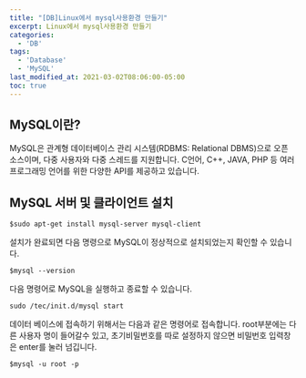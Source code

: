 ```yaml
---
title: "[DB]Linux에서 mysql사용환경 만들기"
excerpt: Linux에서 mysql사용환경 만들기
categories:
  - 'DB'
tags:
  - 'Database'
  - 'MySQL'
last_modified_at: 2021-03-02T08:06:00-05:00
toc: true
---
```


## MySQL이란?

MySQL은 관계형 데이터베이스 관리 시스템(RDBMS: Relational DBMS)으로 오픈 소스이며, 다중 사용자와 다중 스레드를 지원합니다. C언어, C++, JAVA, PHP 등 여러 프로그래밍 언어를 위한 다양한 API를 제공하고 있습니다.

## MySQL 서버 및 클라이언트 설치

```terminal
$sudo apt-get install mysql-server mysql-client
```

설치가 완료되면 다음 명령으로 MySQL이 정상적으로 설치되었는지 확인할 수 있습니다.

```terminal
$mysql --version
```

다음 명령어로 MySQL을 실행하고 종료할 수 있습니다.
```
sudo /tec/init.d/mysql start
```

데이터 베이스에 접속하기 위해서는 다음과 같은 명령어로 접속합니다. root부분에는 다른 사용자 명이 들어갈수 있고, 초기비밀번호를 따로 설정하지 않으면 비밀번호 입력창은 enter를 눌러 넘깁니다.

```
$mysql -u root -p
```
